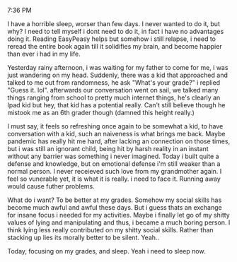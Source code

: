 
7:36 PM

I have a horrible sleep, worser than few days. I never wanted to do it, but why? I need to tell myself i dont need to do it, in fact i have no advantages doing it. Reading EasyPeasy helps but somehow i still relapse, i need to reread the entire book again till it solidifies my brain, and become happier than ever i had in my life. 

Yesterday rainy afternoon, i was waiting for my father to come for me, i was just wandering on my head. Suddenly, there was a kid that approached and talked to me out from randomness, he ask "What's your grade?" i replied "Guess it. lol". afterwards our conversation went on sail, we talked many things ranging from school to pretty much internet things, he's clearly an Ipad kid but hey, that kid has a potential really. Can't still believe though he mistook me as an 6th grader though (damned this height really.)

I must say, it feels so refreshing once again to be somewhat a kid, to have conversation with a kid, such an naiveness is what brings me back. Maybe pandemic has really hit me hard, after lacking an connection on those times, but i was still an ignorant child, being hit by harsh reality in an instant without any barrier was something i never imagined. Today i built quite a defense and knowledge, but on emotional defense i'm still weaker than a normal person. I never receieved such love from my grandmother again. I feel so vunerable yet, it is what it is really. i need to face it. Running away would cause futher problems.

What do i want? To be better at my grades. Somehow my social skills has become much awful and awful these days. But i guess thats an exchange for insane focus i needed for my activities. Maybe i finally let go of my shitty values of lying and manipulating and thus, i became a much boring person. I think lying less really contributed on my shitty social skills. Rather than stacking up lies its morally better to be silent. Yeah..

Today, focusing on my grades, and sleep. Yeah i need to sleep now.
